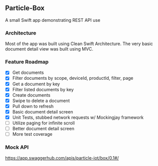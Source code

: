 ## Particle-Box
A small Swift app demonstrating REST API use

### Architecture
Most of the app was built using Clean Swift Architecture. The very basic document detail view was built using MVC.

### Feature Roadmap
- [x] Get documents
- [x] Filter documents by scope, deviceId, productId, filter, page
- [x] Get a document by key
- [x] Filter listed documents by key
- [x] Create documents
- [x] Swipe to delete a document
- [x] Pull down to refresh
- [x] Basic document detail screen
- [x] Unit Tests, stubbed network requests w/ Mockingjay framework
- [ ] Utilize paging for infinite scroll
- [ ] Better document detail screen
- [ ] More test coverage

### Mock API
https://app.swaggerhub.com/apis/particle-iot/box/0.1#/
